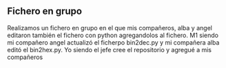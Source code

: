 **__Fichero en grupo__**
------------------------------------------------------------------------------------------------------------------------------------------------------------------------------------------------
Realizamos un fichero en grupo en el que mis compañeros, alba y angel editaron también el fichero con python agregandolos al fichero. M1 siendo mi compañero angel actualizó el ficherpo  bin2dec.py y mi compañera alba editó el bin2hex.py.
Yo siendo el jefe cree el repositorio y agregué a mis compañeros
